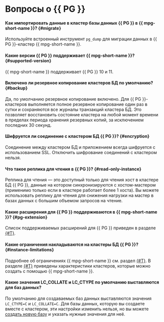 # Вопросы о {{ PG }}

#### Как импортировать данные в кластер базы данных {{ PG }} в {{ mpg-short-name }}? {#migrate}

Используйте встроенный инструмент `pg_dump` для миграции данных в {{ PG }}-кластер {{ mpg-short-name }}.

#### Какие версии {{ PG }} поддерживает {{ mpg-short-name }}? {#supported-version}

{{ mpg-short-name }} поддерживает {{ PG }} 10 и 11.

#### Включено ли резервное копирование кластеров БД по умолчанию? {#backup}

Да, по умолчанию резервное копирование включено. Для {{ PG }}-кластеров выполняется полное резервное копирование один раз в сутки и сохраняются все журналы транзакций кластера БД. Это позволяет восстановить состояние кластера на любой момент времени в пределах периода хранения резервных копий, за исключением последних 30 секунд.

#### Шифруется ли соединение с кластером БД {{ PG }}? {#encryption}

Соединение между кластером БД и приложением всегда шифруется с использованием SSL. Отключить шифрование соединений с кластером нельзя.

#### Что такое реплика для чтения в {{ PG }}? {#read-only-instance}

Реплика для чтения — это доступный только для чтения хост в кластере БД {{ PG }}, данные на котором синхронизируются с хостом-мастером (применимо только если в кластере работает более 1 хоста). Вы можете использовать реплику для чтения для снижения нагрузки на мастер в базах данных с большим объемом запросов на чтение.

#### Какие расширения для {{ PG }} поддерживаются в {{ mpg-short-name }}? {#pg-extension}

Список поддерживаемых расширений для {{ PG }} приведен в разделе [{#T}](../operations/cluster-extensions.md).

#### Какие ограничения накладываются на кластеры БД {{ PG }}? {#instance-limitations}

Подробнее об ограничениях {{ mpg-short-name }} см. раздел [{#T}](../concepts/limits.md). В разделе [{#T}](../concepts/instance-types.md) приведены характеристики кластеров, которые можно создать с помощью {{ mpg-short-name }}.


#### Какие значения LC_COLLATE и LC_CTYPE по умолчанию выставляются для баз данных?

По умолчанию для создаваемых баз данных выставляются значения `LC_CTYPE=C` и `LC_COLLATE=C`. Для базы данных, которую вы создаете вместе с кластером, эти настройки изменить нельзя, но вы можете [создать новую базу](../operations/databases.md) и указать нужные значения для неё.

